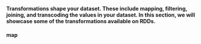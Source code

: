 **Transformations shape your dataset. These include mapping, filtering, joining, and transcoding the values in your dataset. In this section, we will showcase some of the transformations available on RDDs.**

#### map